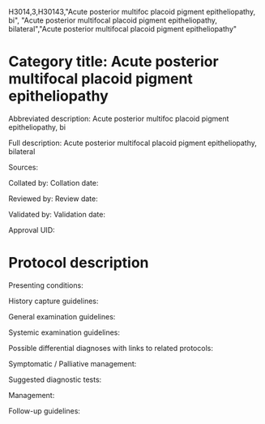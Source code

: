 H3014,3,H30143,"Acute posterior multifoc placoid pigment epitheliopathy, bi", "Acute posterior multifocal placoid pigment epitheliopathy, bilateral","Acute posterior multifocal placoid pigment epitheliopathy"
# Category title: Acute posterior multifocal placoid pigment epitheliopathy

Abbreviated description: Acute posterior multifoc placoid pigment epitheliopathy, bi

Full description: Acute posterior multifocal placoid pigment epitheliopathy, bilateral

Sources:

Collated by:
Collation date:

Reviewed by:
Review date:

Validated by:
Validation date:

Approval UID:

# Protocol description

Presenting conditions:

History capture guidelines:

General examination guidelines:

Systemic examination guidelines:

Possible differential diagnoses with links to related protocols:

Symptomatic / Palliative management:

Suggested diagnostic tests:

Management:

Follow-up guidelines:
